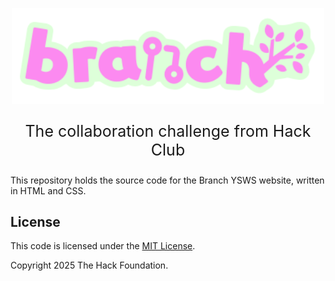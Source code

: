 <p align="center">
    <img src="img/logo.svg" style="width: 500px">
    <p style="text-align: center; font-size: 25px;">The collaboration challenge from Hack Club</p>
</p>

This repository holds the source code for the Branch YSWS website, written in HTML and CSS.

## License
This code is licensed under the [MIT License](LICENSE.md).

Copyright 2025 The Hack Foundation.